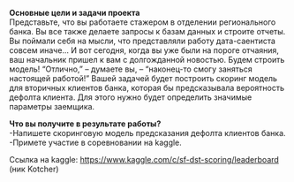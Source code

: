 **Основные цели и задачи проекта**  
Представьте, что вы работаете стажером в отделении регионального банка. Вы все также делаете запросы к базам данных и строите отчеты. Вы поймали себя на мысли, что представляли работу дата-саентиста совсем иначе…
И вот сегодня, когда вы уже были на пороге отчаяния, ваш начальник пришел к вам с долгожданной новостью. Будем строить модель!
“Отлично,” – думаете вы, – “наконец-то смогу заняться настоящей работой!”
Вашей задачей будет построить скоринг модель для вторичных клиентов банка, которая бы предсказывала вероятность дефолта клиента. Для этого нужно будет определить значимые параметры заемщика. 

**Что вы получите в результате работы?**  
-Напишете скоринговую модель предсказания дефолта клиентов банка.
-Примете участие в соревновании на kaggle. 


Ссылка на kaggle: https://www.kaggle.com/c/sf-dst-scoring/leaderboard (ник Kotcher)

